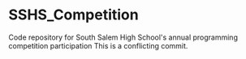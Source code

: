# SSHS_Competition
Code repository for South Salem High School's annual programming competition participation
This is a conflicting commit. 
